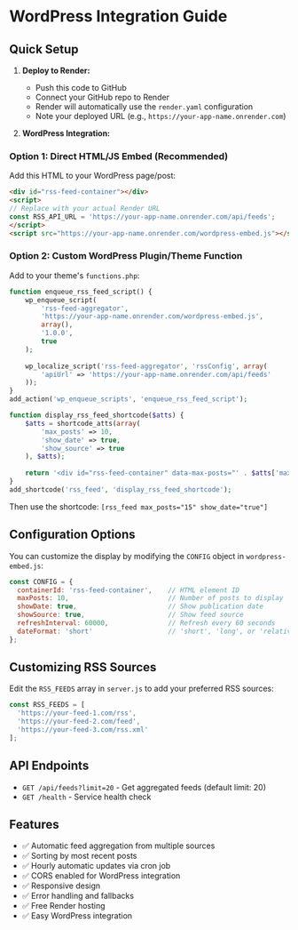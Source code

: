 # WordPress Integration Guide

## Quick Setup

1. **Deploy to Render:**
   - Push this code to GitHub
   - Connect your GitHub repo to Render
   - Render will automatically use the `render.yaml` configuration
   - Note your deployed URL (e.g., `https://your-app-name.onrender.com`)

2. **WordPress Integration:**

### Option 1: Direct HTML/JS Embed (Recommended)
Add this HTML to your WordPress page/post:

```html
<div id="rss-feed-container"></div>
<script>
// Replace with your actual Render URL
const RSS_API_URL = 'https://your-app-name.onrender.com/api/feeds';
</script>
<script src="https://your-app-name.onrender.com/wordpress-embed.js"></script>
```

### Option 2: Custom WordPress Plugin/Theme Function
Add to your theme's `functions.php`:

```php
function enqueue_rss_feed_script() {
    wp_enqueue_script(
        'rss-feed-aggregator',
        'https://your-app-name.onrender.com/wordpress-embed.js',
        array(),
        '1.0.0',
        true
    );
    
    wp_localize_script('rss-feed-aggregator', 'rssConfig', array(
        'apiUrl' => 'https://your-app-name.onrender.com/api/feeds'
    ));
}
add_action('wp_enqueue_scripts', 'enqueue_rss_feed_script');

function display_rss_feed_shortcode($atts) {
    $atts = shortcode_atts(array(
        'max_posts' => 10,
        'show_date' => true,
        'show_source' => true
    ), $atts);
    
    return '<div id="rss-feed-container" data-max-posts="' . $atts['max_posts'] . '" data-show-date="' . $atts['show_date'] . '" data-show-source="' . $atts['show_source'] . '"></div>';
}
add_shortcode('rss_feed', 'display_rss_feed_shortcode');
```

Then use the shortcode: `[rss_feed max_posts="15" show_date="true"]`

## Configuration Options

You can customize the display by modifying the `CONFIG` object in `wordpress-embed.js`:

```javascript
const CONFIG = {
  containerId: 'rss-feed-container',    // HTML element ID
  maxPosts: 10,                         // Number of posts to display
  showDate: true,                       // Show publication date
  showSource: true,                     // Show feed source
  refreshInterval: 60000,               // Refresh every 60 seconds
  dateFormat: 'short'                   // 'short', 'long', or 'relative'
};
```

## Customizing RSS Sources

Edit the `RSS_FEEDS` array in `server.js` to add your preferred RSS sources:

```javascript
const RSS_FEEDS = [
  'https://your-feed-1.com/rss',
  'https://your-feed-2.com/feed',
  'https://your-feed-3.com/rss.xml'
];
```

## API Endpoints

- `GET /api/feeds?limit=20` - Get aggregated feeds (default limit: 20)
- `GET /health` - Service health check

## Features

- ✅ Automatic feed aggregation from multiple sources
- ✅ Sorting by most recent posts
- ✅ Hourly automatic updates via cron job
- ✅ CORS enabled for WordPress integration
- ✅ Responsive design
- ✅ Error handling and fallbacks
- ✅ Free Render hosting
- ✅ Easy WordPress integration
